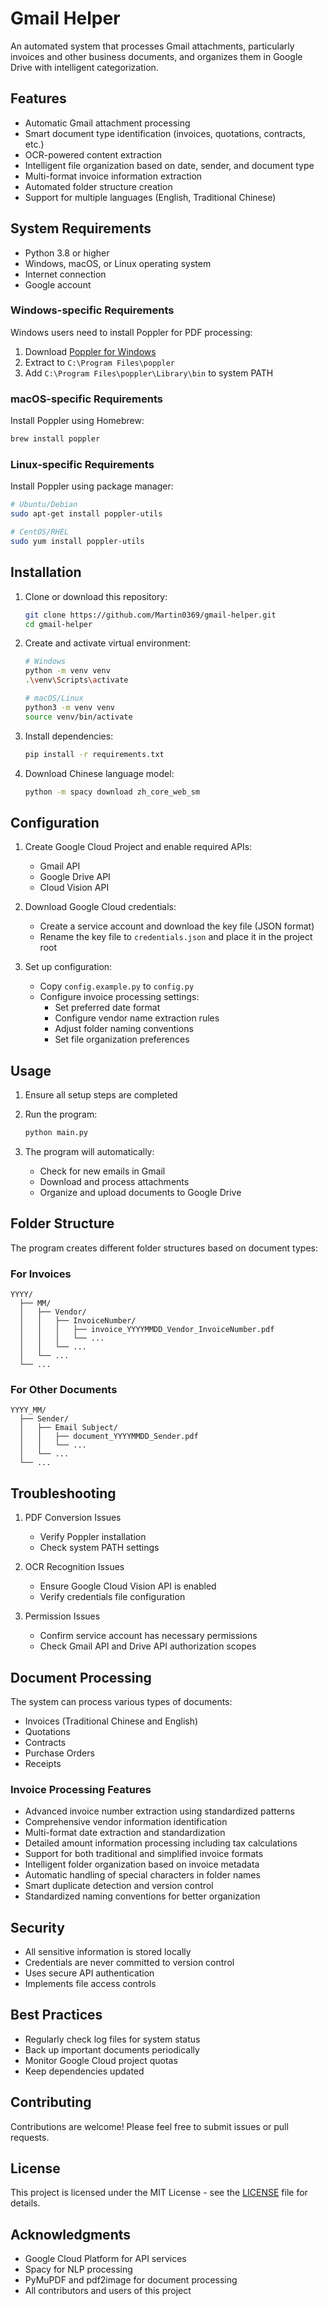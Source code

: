 # Gmail Helper

An automated system that processes Gmail attachments, particularly invoices and other business documents, and organizes them in Google Drive with intelligent categorization.

## Features

- Automatic Gmail attachment processing
- Smart document type identification (invoices, quotations, contracts, etc.)
- OCR-powered content extraction
- Intelligent file organization based on date, sender, and document type
- Multi-format invoice information extraction
- Automated folder structure creation
- Support for multiple languages (English, Traditional Chinese)

## System Requirements

- Python 3.8 or higher
- Windows, macOS, or Linux operating system
- Internet connection
- Google account

### Windows-specific Requirements

Windows users need to install Poppler for PDF processing:
1. Download [Poppler for Windows](https://github.com/oschwartz10612/poppler-windows/releases/)
2. Extract to `C:\Program Files\poppler`
3. Add `C:\Program Files\poppler\Library\bin` to system PATH

### macOS-specific Requirements

Install Poppler using Homebrew:
```bash
brew install poppler
```

### Linux-specific Requirements

Install Poppler using package manager:
```bash
# Ubuntu/Debian
sudo apt-get install poppler-utils

# CentOS/RHEL
sudo yum install poppler-utils
```

## Installation

1. Clone or download this repository:
   ```bash
   git clone https://github.com/Martin0369/gmail-helper.git
   cd gmail-helper
   ```

2. Create and activate virtual environment:
   ```bash
   # Windows
   python -m venv venv
   .\venv\Scripts\activate

   # macOS/Linux
   python3 -m venv venv
   source venv/bin/activate
   ```

3. Install dependencies:
   ```bash
   pip install -r requirements.txt
   ```

4. Download Chinese language model:
   ```bash
   python -m spacy download zh_core_web_sm
   ```

## Configuration

1. Create Google Cloud Project and enable required APIs:
   - Gmail API
   - Google Drive API
   - Cloud Vision API

2. Download Google Cloud credentials:
   - Create a service account and download the key file (JSON format)
   - Rename the key file to `credentials.json` and place it in the project root

3. Set up configuration:
   - Copy `config.example.py` to `config.py`
   - Configure invoice processing settings:
     - Set preferred date format
     - Configure vendor name extraction rules
     - Adjust folder naming conventions
     - Set file organization preferences

## Usage

1. Ensure all setup steps are completed

2. Run the program:
   ```bash
   python main.py
   ```

3. The program will automatically:
   - Check for new emails in Gmail
   - Download and process attachments
   - Organize and upload documents to Google Drive

## Folder Structure

The program creates different folder structures based on document types:

### For Invoices
```
YYYY/
  ├── MM/
  │   ├── Vendor/
  │   │   ├── InvoiceNumber/
  │   │   │   ├── invoice_YYYYMMDD_Vendor_InvoiceNumber.pdf
  │   │   │   └── ...
  │   │   └── ...
  │   └── ...
  └── ...
```

### For Other Documents
```
YYYY_MM/
  ├── Sender/
  │   ├── Email Subject/
  │   │   ├── document_YYYYMMDD_Sender.pdf
  │   │   └── ...
  │   └── ...
  └── ...
```

## Troubleshooting

1. PDF Conversion Issues
   - Verify Poppler installation
   - Check system PATH settings

2. OCR Recognition Issues
   - Ensure Google Cloud Vision API is enabled
   - Verify credentials file configuration

3. Permission Issues
   - Confirm service account has necessary permissions
   - Check Gmail API and Drive API authorization scopes

## Document Processing

The system can process various types of documents:
- Invoices (Traditional Chinese and English)
- Quotations
- Contracts
- Purchase Orders
- Receipts

### Invoice Processing Features
- Advanced invoice number extraction using standardized patterns
- Comprehensive vendor information identification
- Multi-format date extraction and standardization
- Detailed amount information processing including tax calculations
- Support for both traditional and simplified invoice formats
- Intelligent folder organization based on invoice metadata
- Automatic handling of special characters in folder names
- Smart duplicate detection and version control
- Standardized naming conventions for better organization

## Security

- All sensitive information is stored locally
- Credentials are never committed to version control
- Uses secure API authentication
- Implements file access controls

## Best Practices

- Regularly check log files for system status
- Back up important documents periodically
- Monitor Google Cloud project quotas
- Keep dependencies updated

## Contributing

Contributions are welcome! Please feel free to submit issues or pull requests.

## License

This project is licensed under the MIT License - see the [LICENSE](LICENSE) file for details.

## Acknowledgments

- Google Cloud Platform for API services
- Spacy for NLP processing
- PyMuPDF and pdf2image for document processing
- All contributors and users of this project 